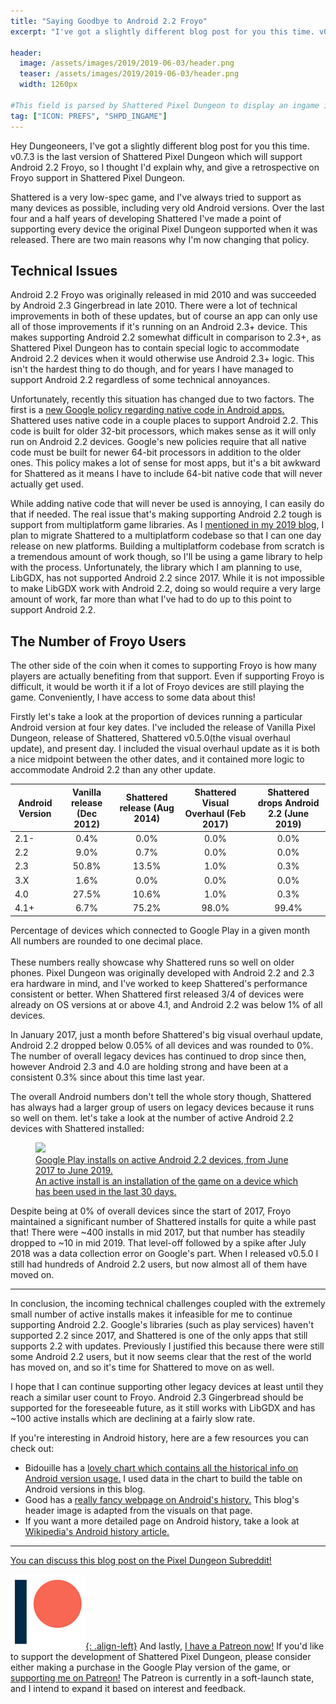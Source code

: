 ```yaml
---
title: "Saying Goodbye to Android 2.2 Froyo"
excerpt: "I've got a slightly different blog post for you this time. v0.7.3 is the last version of Shattered Pixel Dungeon which will support Android 2.2 Froyo, so I thought I'd explain why, and give a retrospective on Froyo support in Shattered Pixel Dungeon."

header:
  image: /assets/images/2019/2019-06-03/header.png
  teaser: /assets/images/2019/2019-06-03/header.png
  width: 1260px

#This field is parsed by Shattered Pixel Dungeon to display an ingame icon in its news feed
tag: ["ICON: PREFS", "SHPD_INGAME"]
---
```


Hey Dungeoneers, I've got a slightly different blog post for you this time. v0.7.3 is the last version of Shattered Pixel Dungeon which will support Android 2.2 Froyo, so I thought I'd explain why, and give a retrospective on Froyo support in Shattered Pixel Dungeon.

Shattered is a very low-spec game, and I've always tried to support as many devices as possible, including very old Android versions. Over the last four and a half years of developing Shattered I've made a point of supporting every device the original Pixel Dungeon supported when it was released. There are two main reasons why I'm now changing that policy.

## Technical Issues

Android 2.2 Froyo was originally released in mid 2010 and was succeeded by Android 2.3 Gingerbread in late 2010. There were a lot of technical improvements in both of these updates, but of course an app can only use all of those improvements if it's running on an Android 2.3+ device. This makes supporting Android 2.2 somewhat difficult in comparison to 2.3+, as Shattered Pixel Dungeon has to contain special logic to accommodate Android 2.2 devices when it would otherwise use Android 2.3+ logic. This isn't the hardest thing to do though, and for years I have managed to support Android 2.2 regardless of some technical annoyances.

Unfortunately, recently this situation has changed due to two factors. The first is a [new Google policy regarding native code in Android apps.](https://android-developers.googleblog.com/2019/01/get-your-apps-ready-for-64-bit.html) Shattered uses native code in a couple places to support Android 2.2. This code is built for older 32-bit processors, which makes sense as it will only run on Android 2.2 devices. Google's new policies require that all native code must be built for newer 64-bit processors in addition to the older ones. This policy makes a lot of sense for most apps, but it's a bit awkward for Shattered as it means I have to include 64-bit native code that will never actually get used.

While adding native code that will never be used is annoying, I can easily do that if needed. The real issue that's making supporting Android 2.2 tough is support from multiplatform game libraries. As I [mentioned in my 2019 blog](/blog/shattered-pixel-dungeon-in-2019.html#libgdx-conversion), I plan to migrate Shattered to a multiplatform codebase so that I can one day release on new platforms. Building a multiplatform codebase from scratch is a tremendous amount of work though, so I'll be using a game library to help with the process. Unfortunately, the library which I am planning to use, LibGDX, has not supported Android 2.2 since 2017. While it is not impossible to make LibGDX work with Android 2.2, doing so would require a very large amount of work, far more than what I've had to do up to this point to support Android 2.2.

## The Number of Froyo Users

The other side of the coin when it comes to supporting Froyo is how many players are actually benefiting from that support. Even if supporting Froyo is difficult, it would be worth it if a lot of Froyo devices are still playing the game. Conveniently, I have access to some data about this!

Firstly let's take a look at the proportion of devices running a particular Android version at four key dates. I've included the release of Vanilla Pixel Dungeon, release of Shattered, Shattered v0.5.0(the visual overhaul update), and present day. I included the visual overhaul update as it is both a nice midpoint between the other dates, and it contained more logic to accommodate Android 2.2 than any other update.

| Android Version | Vanilla release (Dec 2012) | Shattered release (Aug 2014) | Shattered Visual Overhaul (Feb 2017) | Shattered drops Android 2.2 (June 2019) |
|-----------------|:--------------------------:|:----------------------------:|:------------------------------------:|:---------------------------------------:|
| 2.1-            | 0.4%                       | 0.0%                         | 0.0%                                 | 0.0%                                    |
| 2.2             | 9.0%                       | 0.7%                         | 0.0%                                 | 0.0%                                    |
| 2.3             | 50.8%                      | 13.5%                        | 1.0%                                 | 0.3%                                    |
| 3.X             | 1.6%                       | 0.0%                         | 0.0%                                 | 0.0%                                    |
| 4.0             | 27.5%                      | 10.6%                        | 1.0%                                 | 0.3%                                    |
| 4.1+            | 6.7%                       | 75.2%                        | 98.0%                                | 99.4%                                   |

<figcaption class="align-center text-center">
  Percentage of devices which connected to Google Play in a given month<br>
  All numbers are rounded to one decimal place.
</figcaption>
<br>
These numbers really showcase why Shattered runs so well on older phones. Pixel Dungeon was originally developed with Android 2.2 and 2.3 era hardware in mind, and I've worked to keep Shattered's performance consistent or better. When Shattered first released 3/4 of devices were already on OS versions at or above 4.1, and Android 2.2 was below 1% of all devices.

In January 2017, just a month before Shattered's big visual overhaul update, Android 2.2 dropped below 0.05% of all devices and was rounded to 0%. The number of overall legacy devices has continued to drop since then, however Android 2.3 and 4.0 are holding strong and have been at a consistent 0.3% since about this time last year.

The overall Android numbers don't tell the whole story though, Shattered has always had a larger group of users on legacy devices because it runs so well on them. let's take a look at the number of active Android 2.2 devices with Shattered installed: 

<figure>
 <a href="/assets/images/{{page.date|date:'%Y/%Y-%m-%d'}}/froyo-users.png" class="align-center text-center">
  <img src="/assets/images/{{page.date|date:'%Y/%Y-%m-%d'}}/froyo-users.png"/>
  <figcaption>
   Google Play installs on active Android 2.2 devices, from June 2017 to June 2019.<br>
   An active install is an installation of the game on a device which has been used in the last 30 days.
  </figcaption>
 </a>
</figure>

Despite being at 0% of overall devices since the start of 2017, Froyo maintained a significant number of Shattered installs for quite a while past that! There were ~400 installs in mid 2017, but that number has steadily dropped to ~10 in mid 2019. That level-off followed by a spike after July 2018 was a data collection error on Google's part. When I released v0.5.0 I still had hundreds of Android 2.2 users, but now almost all of them have moved on.

---

In conclusion, the incoming technical challenges coupled with the extremely small number of active installs makes it infeasible for me to continue supporting Android 2.2. Google's libraries (such as play services) haven't supported 2.2 since 2017, and Shattered is one of the only apps that still supports 2.2 with updates. Previously I justified this because there were still some Android 2.2 users, but it now seems clear that the rest of the world has moved on, and so it's time for Shattered to move on as well.

I hope that I can continue supporting other legacy devices at least until they reach a similar user count to Froyo. Android 2.3 Gingerbread should be supported for the foreseeable future, as it still works with LibGDX and has ~100 active installs which are declining at a fairly slow rate.

If you're interesting in Android history, here are a few resources you can check out:
- Bidouille has a [lovely chart which contains all the historical info on Android version usage.](https://www.bidouille.org/misc/androidcharts) I used data in the chart to build the table on Android versions in this blog.
- Good has a [really fancy webpage on Android's history.](https://www.android.com/intl/en_ca/history/#/froyo) This blog's header image is adapted from the visuals on that page.
- If you want a more detailed page on Android history, take a look at [Wikipedia's Android history article.](https://en.wikipedia.org/wiki/Android_version_history)

---

[You can discuss this blog post on the Pixel Dungeon Subreddit!](https://www.reddit.com/r/PixelDungeon/comments/bwem5d/)

[![](/assets/images/patreon-icon.png){: .align-left}](https://www.patreon.com/ShatteredPixel) And lastly, [I have a Patreon now!](https://www.patreon.com/ShatteredPixel) If you'd like to support the development of Shattered Pixel Dungeon, please consider either making a purchase in the Google Play version of the game, or [supporting me on Patreon!](https://www.patreon.com/ShatteredPixel) The Patreon is currently in a soft-launch state, and I intend to expand it based on interest and feedback.